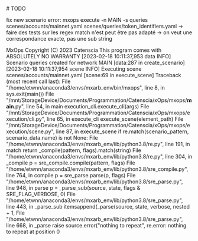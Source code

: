 # TODO


fix new scenario error:
mxops execute -n MAIN -s queries scenes/accounts/mainnet.yaml scenes/queries/token_identifiers.yaml 
 -> faire des tests sur les regex
 match n'est peut être pas adapté -> on veut une correspondance exacte, pas une sub string
 
MxOps  Copyright (C) 2023  Catenscia
This program comes with ABSOLUTELY NO WARRANTY
[2023-02-18 10:11:37,953 data INFO] Scenario queries created for network MAIN [data:287 in create_scenario]
[2023-02-18 10:11:37,954 scene INFO] Executing scene scenes/accounts/mainnet.yaml [scene:69 in execute_scene]
Traceback (most recent call last):
  File "/home/etwnn/anaconda3/envs/mxarb_env/bin/mxops", line 8, in <module>
    sys.exit(main())
  File "/mnt/StorageDevice/Documents/Programmation/Catenscia/xOps/mxops/__main__.py", line 54, in main
    execution_cli.execute_cli(args)
  File "/mnt/StorageDevice/Documents/Programmation/Catenscia/xOps/mxops/execution/cli.py", line 65, in execute_cli
    execute_scene(element_path)
  File "/mnt/StorageDevice/Documents/Programmation/Catenscia/xOps/mxops/execution/scene.py", line 87, in execute_scene
    if re.match(scenario_pattern, scenario_data.name) is not None:
  File "/home/etwnn/anaconda3/envs/mxarb_env/lib/python3.8/re.py", line 191, in match
    return _compile(pattern, flags).match(string)
  File "/home/etwnn/anaconda3/envs/mxarb_env/lib/python3.8/re.py", line 304, in _compile
    p = sre_compile.compile(pattern, flags)
  File "/home/etwnn/anaconda3/envs/mxarb_env/lib/python3.8/sre_compile.py", line 764, in compile
    p = sre_parse.parse(p, flags)
  File "/home/etwnn/anaconda3/envs/mxarb_env/lib/python3.8/sre_parse.py", line 948, in parse
    p = _parse_sub(source, state, flags & SRE_FLAG_VERBOSE, 0)
  File "/home/etwnn/anaconda3/envs/mxarb_env/lib/python3.8/sre_parse.py", line 443, in _parse_sub
    itemsappend(_parse(source, state, verbose, nested + 1,
  File "/home/etwnn/anaconda3/envs/mxarb_env/lib/python3.8/sre_parse.py", line 668, in _parse
    raise source.error("nothing to repeat",
re.error: nothing to repeat at position 0
